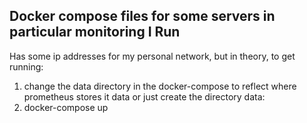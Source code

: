 Docker compose files for some servers in particular monitoring I Run
---------------------------------------------------------------------
Has some ip addresses for my personal network, but in theory, to get running:

1. change the data directory in the docker-compose to reflect where prometheus stores it data or just create the directory data:
2. docker-compose up
